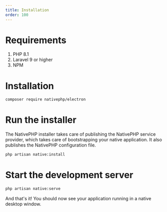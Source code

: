 ```yaml
---
title: Installation
order: 100
---
```


# Requirements

1. PHP 8.1
2. Laravel 9 or higher
3. NPM

# Installation

```bash
composer require nativephp/electron
```

# Run the installer

The NativePHP installer takes care of publishing the NativePHP service provider, which takes care of bootstrapping your
native application. It also publishes the NativePHP configuration file.

```bash
php artisan native:install
```

# Start the development server

```bash
php artisan native:serve
```

And that's it! You should now see your application running in a native desktop window.
